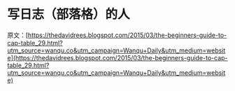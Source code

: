 # 写日志（部落格）的人

原文：[https://thedavidrees.blogspot.com/2015/03/the-beginners-guide-to-cap-table_29.html?utm_source=wanqu.co&utm_campaign=Wanqu+Daily&utm_medium=website](https://thedavidrees.blogspot.com/2015/03/the-beginners-guide-to-cap-table_29.html?utm_source=wanqu.co&utm_campaign=Wanqu+Daily&utm_medium=website)